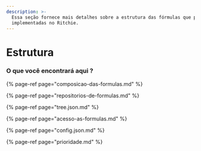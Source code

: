 ```yaml
---
description: >-
  Essa seção fornece mais detalhes sobre a estrutura das fórmulas que podem ser
  implementadas no Ritchie.
---
```


# Estrutura

### O que você encontrará aqui ?

{% page-ref page="composicao-das-formulas.md" %}

{% page-ref page="repositorios-de-formulas.md" %}

{% page-ref page="tree.json.md" %}

{% page-ref page="acesso-as-formulas.md" %}

{% page-ref page="config.json.md" %}

{% page-ref page="prioridade.md" %}


